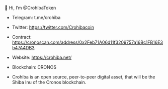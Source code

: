 👋 Hi, I’m @CrohibaToken


- Telegram: t.me/crohiba
- Twitter: https://twitter.com/Crohibacoin
- Contract: https://cronoscan.com/address/0x2Feb71A06d11f3209757a16Bc1FB16E3b47A4DB3
- Website: https://crohiba.net/
- Blockchain: CRONOS


- Crohiba is an open source, peer-to-peer digital asset, that will be the Shiba Inu of the Cronos blockchain.

<!---
CrohibaToken/CrohibaToken is a ✨ special ✨ repository because its `README.md` (this file) appears on your GitHub profile.
You can click the Preview link to take a look at your changes.
--->
